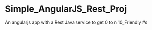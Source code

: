 # Simple_AngularJS_Rest_Proj
An angularjs app with a Rest Java service to get 0 to n 10_Friendly #s
